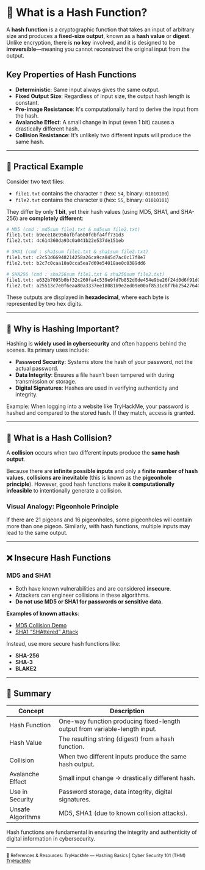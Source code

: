 # 🧮 What is a Hash Function?

A **hash function** is a cryptographic function that takes an input of arbitrary size and produces a **fixed-size output**, known as a **hash value** or **digest**. Unlike encryption, there is **no key** involved, and it is designed to be **irreversible**—meaning you cannot reconstruct the original input from the output.

## Key Properties of Hash Functions

- **Deterministic**: Same input always gives the same output.
- **Fixed Output Size**: Regardless of input size, the output hash length is constant.
- **Pre-image Resistance**: It's computationally hard to derive the input from the hash.
- **Avalanche Effect**: A small change in input (even 1 bit) causes a drastically different hash.
- **Collision Resistance**: It’s unlikely two different inputs will produce the same hash.

---

## 🧪 Practical Example

Consider two text files:

- `file1.txt` contains the character `T` (hex: `54`, binary: `01010100`)
- `file2.txt` contains the character `U` (hex: `55`, binary: `01010101`)

They differ by only **1 bit**, yet their hash values (using MD5, SHA1, and SHA-256) are **completely different**:

```bash
# MD5 (cmd : md5sum file1.txt & md5sum file2.txt)
file1.txt: b9ece18c950afbfa6b0fdbfa4ff731d3  
file2.txt: 4c614360da93c0a041b22e537de151eb

# SHA1 (cmd : sha1sum file1.txt & sha1sum file2.txt)
file1.txt: c2c53d66948214258a26ca9ca845d7ac0c17f8e7  
file2.txt: b2c7c0caa10a0cca5ea7d69e54018ae0c0389dd6

# SHA256 (cmd : sha256sum file1.txt & sha256sum file2.txt)
file1.txt: e632b7095b0bf32c260fa4c539e9fd7b852d0de454e9be26f24d0d6f91d069d3  
file2.txt: a25513c7e0f6eaa80a3337ee18081b9e2ed09e00af8531c8f7bb2542764027e7
```

These outputs are displayed in **hexadecimal**, where each byte is represented by two hex digits.

---

## 🔑 Why is Hashing Important?

Hashing is **widely used in cybersecurity** and often happens behind the scenes. Its primary uses include:

- **Password Security**: Systems store the hash of your password, not the actual password.
- **Data Integrity**: Ensures a file hasn’t been tampered with during transmission or storage.
- **Digital Signatures**: Hashes are used in verifying authenticity and integrity.

Example: When logging into a website like TryHackMe, your password is hashed and compared to the stored hash. If they match, access is granted.

---

## 🚀 What is a Hash Collision?

A **collision** occurs when two different inputs produce the **same hash output**.

Because there are **infinite possible inputs** and only a **finite number of hash values**, **collisions are inevitable** (this is known as the **pigeonhole principle**). However, good hash functions make it **computationally infeasible** to intentionally generate a collision.

### Visual Analogy: Pigeonhole Principle
If there are 21 pigeons and 16 pigeonholes, some pigeonholes will contain more than one pigeon. Similarly, with hash functions, multiple inputs may lead to the same output.

---

## ❌ Insecure Hash Functions

### MD5 and SHA1
- Both have known vulnerabilities and are considered **insecure**.
- Attackers can engineer collisions in these algorithms.
- **Do not use MD5 or SHA1 for passwords or sensitive data.**

**Examples of known attacks**:
- [MD5 Collision Demo](https://www.mscs.dal.ca/~selinger/md5collision/)
- [SHA1 “SHAttered” Attack](https://shattered.io/)

Instead, use more secure hash functions like:
- **SHA-256**
- **SHA-3**
- **BLAKE2**

---

## 🎯 Summary

| Concept             | Description                                                                 |
|---------------------|-----------------------------------------------------------------------------|
| Hash Function        | One-way function producing fixed-length output from variable-length input. |
| Hash Value           | The resulting string (digest) from a hash function.                        |
| Collision            | When two different inputs produce the same hash output.                    |
| Avalanche Effect     | Small input change → drastically different hash.                           |
| Use in Security      | Password storage, data integrity, digital signatures.                      |
| Unsafe Algorithms    | MD5, SHA1 (due to known collision attacks).                                |

Hash functions are fundamental in ensuring the integrity and authenticity of digital information in cybersecurity.

---

<sub>🔗 References & Resources:
TryHackMe — Hashing Basics | Cyber Security 101 (THM) [TryHackMe](https://tryhackme.com/room/hashingbasics)</sub>
